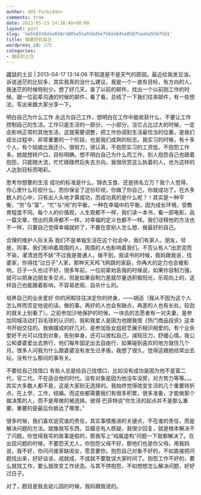 ```yaml
---
author: 403 Forbidden
comments: true
date: 2013-05-13 14:38:48+00:00
layout: post
slug: '%e5%81%9a%e6%9c%80%e5%a5%bd%e7%9a%84%e8%87%aa%e5%b7%b1'
title: 做最好的自己
wordpress_id: 175
categories:
- 鼹鼠的土豆
---
```

鼹鼠的土豆 | 2013-04-17 13:14:06
不知道是不是天气的原因，最近给我发豆油，诉说迷茫的比较多，其实我真的没什么建议，我是一个一直有目标，有方向的人，我迷茫的时候特别少。想了好几天，查了以前的邮件，找出一个以前刚工作的时候，跟一位前辈沟通的时候的邮件，看了看，总结了一下我们往来邮件，有一些想法，写出来跟大家分享一下。

明白自己为什么工作
永远为自己工作，想明白在工作中能收获什么，不要让工作控制自己的生活。工作只是生活的一部分，一小部分，当它占比过大的时候，一定会影响正常的其他生活，这就需要调整，把工作协调到生活最恰当的位置，是我们成长过程中，非常重要的一个阶段，也是我们成熟的标志。我实习的时候，有十多个人，有个姑娘比我还小，很努力，很认真，不抱怨实习的工资低，不抱怨工作多。她就想转户口，目标明确。想不明白自己为什么而工作，别人抱怨自己也跟着抱怨，只能随大流，忙忙碌碌然后失去方向。我很欣赏这么执着的人，也为这样的人达到目标而喝彩。

思考你想要的生活
成功的标准是什么，锦衣玉食、还是扬名立万？我个人觉得，你心里什么珍视什么，而你保全了这份珍视，你做了你自己，你就成功了。在大多数人的心中，只有出人头地才算成功，而成功真的是什么呢？！其实是一种平衡，“穷”与“富”，“忙”与“闲”的平衡，一种在幸福中的平衡，因为成长环境，受教育程度不同，每个人的价值观，人生观都不一样，我们读一本书，看一部电影，品一篇文章，悟出的真谛都不一样，对幸福的定义也都不一样。我们诠释他的方法也不一样，只要自己觉得幸福就好了，不要在意别人怎么想，做最好的自己。

合理的维护人际关系
我们不是单独生活在这个社会中，我们有家人，朋友，邻居，同事。我们影响着周围的人，周围的人也影响着我们。不否认有人“出淤泥而不染，濯清涟而不妖”不过我是普通人，做不到。我读书的时候，我妈跟我说，找婆家，你得找“过日子”人家，那种天天鸡飞狗跳的家庭，你再大的定力也会被影响，日子一久也过不好。很多年前，一位前辈劝告我的时候说，如果你自制力强，就可以把身边朋友多交点，但是如果自制力差就尽量选积极阳光，乐观向上的，这样自己也能跟着影响，不容易悲观、自杀什么的。

培养自己的业余爱好
你的闲暇往往决定你的终身。——胡适（我从不因为这个人怎么样而否定他说的话，做的事。再好的人也会有缺点，再差的人也有长处。较劲的就关上别看了）。之前参加沙地保护的时候，一块去的志愿者有一对夫妻，是参加同城活动打羽毛球的认识的，我和我爱人是因为他跟我借《热门商品投资》这本书开始交往的。我做媒成的好几对，是参加饭女组厨艺展示相识相爱的。有个业余爱好不光可以找到对象，告别单身。还可以放松自己，减轻压力，舒缓心情。我公公和婆婆爱出去旅行，他们每年固定出去自由行，如果碰到喜欢的地方就住几个月。很多人问我为什么跟婆婆没有发生过矛盾，我想了很久，觉得这跟她经常出去玩，没有什么郁闷的事有关。

不要给自己找借口
有些人总是给自己找借口，比如没有成功是因为他不是富二代，官二代。不在适合他的时代。没有对象是因为他没车没房，对方势力等等。。。其实大多数人都不是，这是大家别无选择的。我始终觉得改变生活的几个重要转折点，在上学，工作，结婚。而这些都需要我们有很多积累，很多准备，才能做那个做决策的人，而不是卑微的被选择。彼得·巴菲特说“你生活的起点并不是那么重要，重要的是最后你抵达了哪里。”

很多时候，我们喜欢追究谁的责任，其实事情推进的关键点，不在谁的责任，而是解决问题的方法。就像我写东西，豆瓣总有人质疑，我很少回复，就是根本解决不了问题。你觉得我写的故事是假的，那我写上“纯属虚构”问题一下就都解决了。在出现问题的时候，不要怨天尤人，你抱怨父母不好，那他们也是你父母。用我妈说，我不好，你问问谁家缺闺女，愿意要你。抱怨自己对象不好的，不如直接把问题找出来，好好谈谈，成就成，不成就不要耽误大家时间了。抱怨工作不好的，要么就找工作，要么就改变工作状态。与其不停抱怨，不如想想怎么解决问题，好好过日子。

对了，题目是我去幼儿园的时候，我妈跟我说的。
